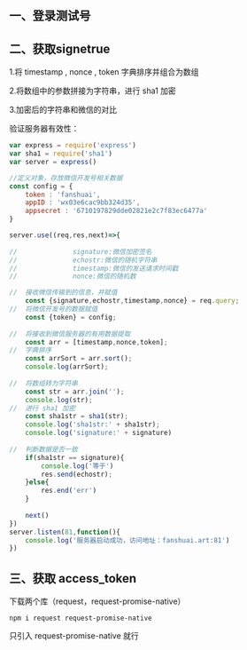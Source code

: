 ## 一、登录测试号

## 二、获取signetrue

1.将 timestamp , nonce , token 字典排序并组合为数组

2.将数组中的参数拼接为字符串，进行 sha1 加密

3.加密后的字符串和微信的对比

验证服务器有效性：

```js
var express = require('express')
var sha1 = require('sha1')
var server = express()

//定义对象，存放微信开发号相关数据
const config = {
	token : 'fanshuai',
	appID : 'wx03e6cac9bb324d35',
	appsecret : '6710197829dde02821e2c7f83ec6477a'
}

server.use((req,res,next)=>{
	
//				signature:微信加密签名
//				echostr:微信的随机字符串
//				timestamp:微信的发送请求时间戳
//				nonce:微信的随机数

//	接收微信传输到的信息，并赋值
	const {signature,echostr,timestamp,nonce} = req.query;
//	将微信开发号的数据赋值
	const {token} = config;
	
//	将接收到微信服务器的有用数据提取
	const arr = [timestamp,nonce,token];
//	字典排序
	const arrSort = arr.sort();
	console.log(arrSort);
	
//	将数组转为字符串
	const str = arr.join('');
	console.log(str);
//	进行 sha1 加密
	const sha1str = sha1(str);
	console.log('sha1str:' + sha1str);
	console.log('signature:' + signature)
	
//	判断数据是否一致
	if(sha1str == signature){
		console.log('等于')
		res.send(echostr);
	}else{
		res.end('err')
	}
	
	next()
})
server.listen(81,function(){
	console.log('服务器启动成功，访问地址：fanshuai.art:81')
})
```

## 三、获取 access_token

下载两个库（request，request-promise-native）

```
npm i request request-promise-native
```

只引入 request-promise-native 就行